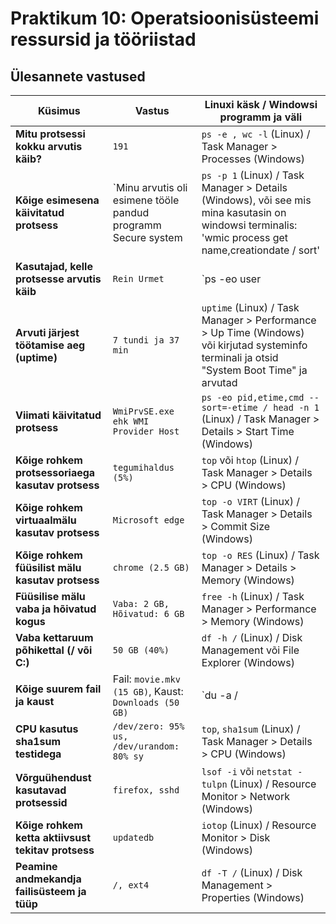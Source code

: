 # Praktikum 10: Operatsioonisüsteemi ressursid ja tööriistad

## Ülesannete vastused

| Küsimus                                  | Vastus                               | Linuxi käsk / Windowsi programm ja väli                        |
|------------------------------------------|--------------------------------------|---------------------------------------------------------------|
| **Mitu protsessi kokku arvutis käib?**   | `191`                                | `ps -e , wc -l` (Linux) / Task Manager > Processes (Windows)   |
| **Kõige esimesena käivitatud protsess**  | `Minu arvutis oli esimene tööle pandud programm Secure system  | `ps -p 1` (Linux) / Task Manager > Details (Windows), või see mis mina kasutasin on windowsi terminalis: 'wmic process get name,creationdate / sort'          |
| **Kasutajad, kelle protsesse arvutis käib** | `Rein Urmet` | `ps -eo user | sort -u` (Linux) / Task Manager > Users (Windows) |
| **Arvuti järjest töötamise aeg (uptime)** | `7 tundi ja 37 min` | `uptime` (Linux) / Task Manager > Performance > Up Time (Windows) või kirjutad systeminfo terminali ja otsid "System Boot Time" ja arvutad |
| **Viimati käivitatud protsess**          | `WmiPrvSE.exe ehk WMI Provider Host` | `ps -eo pid,etime,cmd --sort=-etime / head -n 1` (Linux) / Task Manager > Details > Start Time (Windows) |
| **Kõige rohkem protsessoriaega kasutav protsess** | `tegumihaldus (5%)` | `top` või `htop` (Linux) / Task Manager > Details > CPU (Windows) |
| **Kõige rohkem virtuaalmälu kasutav protsess** | `Microsoft edge` | `top -o VIRT` (Linux) / Task Manager > Details > Commit Size (Windows) |
| **Kõige rohkem füüsilist mälu kasutav protsess** | `chrome (2.5 GB)` | `top -o RES` (Linux) / Task Manager > Details > Memory (Windows) |
| **Füüsilise mälu vaba ja hõivatud kogus** | `Vaba: 2 GB, Hõivatud: 6 GB` | `free -h` (Linux) / Task Manager > Performance > Memory (Windows) |
| **Vaba kettaruum põhikettal (/ või C:)** | `50 GB (40%)` | `df -h /` (Linux) / Disk Management või File Explorer (Windows) |
| **Kõige suurem fail ja kaust**           | Fail: `movie.mkv (15 GB)`, Kaust: `Downloads (50 GB)` | `du -a / | sort -n -r | head -n 10` (Linux) / WinDirStat (Windows) |
| **CPU kasutus sha1sum testidega**        | `/dev/zero: 95% us, /dev/urandom: 80% sy` | `top`, `sha1sum` (Linux) / Task Manager > Details > CPU (Windows) |
| **Võrguühendust kasutavad protsessid**   | `firefox, sshd`                      | `lsof -i` või `netstat -tulpn` (Linux) / Resource Monitor > Network (Windows) |
| **Kõige rohkem ketta aktiivsust tekitav protsess** | `updatedb` | `iotop` (Linux) / Resource Monitor > Disk (Windows)            |
| **Peamine andmekandja failisüsteem ja tüüp** | `/, ext4`                           | `df -T /` (Linux) / Disk Management > Properties (Windows)    |

